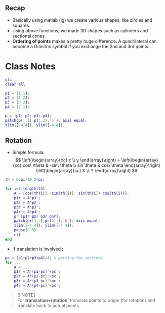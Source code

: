 ## Recap

- Basically using matlab (ig) we create various shapes, like circles and squares.
- Using above functions, we made 3D shapes such as cylinders and sectional cones.
- **Ordering of points** makes a pretty huge difference. A quadrilateral can become a Omnitrix symbol if you exchange the 2nd and 3rd points.
  
# Class Notes

```Matlab
clc 
clear all

p1 = [1 1];
p2 = [1 2];
p3 = [3 2];
p4 = [2 1];

p = [p1; p2; p3; p4];
patch(p(:,1),p(:,2),'b'); axis equal;
xlim([-4 4]); ylim([-4 4]);
```

## Rotation
- Simple formula:
$$
\left(\begin{array}{cc}
x \\ y
\end{array}\right) =
\left(\begin{array}{cc} 
cos\ \theta & -sin\ \theta \\
sin \theta & cos\ \theta
\end{array}\right)
\left(\begin{array}{cc} 
X \\
Y
\end{array}\right)
$$ 

```Matlab
th = 0:pi/10.2*pi;

for i=1:length(th)
    A = [cos(th(i)) -sin(th(i)); sin(th(i)) cos(th(i))];
    p1r = A*p1';
    p2r = A*p2';
    p3r = A*p3';
    p4r = A*p4';
    pr [p1r p2r p3r p4r];
    patch(pr(1,:),pr(2,:),'b'); axis equal;
    xlim([-4 4]); ylim([-4 4]);
    pause(0.5)
    clf
end
```

- If translation is involved :
```Matlab
pc = (p1+p2+p3+p4)/4; % getting the centroid
for ...
    A = ...
    p1r = A*(p1-pc)'+pc';
    p2r = A*(p2-pc)'+pc';
    p3r = A*(p3-pc)'+pc';
    p4r = A*(p4-pc)'+pc';
```
> [! NOTE]  
> For **translation+rotation**, translate points to origin (for rotation) and translate back to actual points.